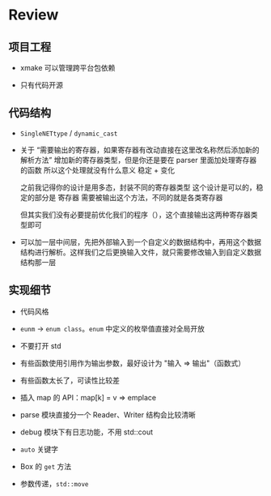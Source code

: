 # Review

## 项目工程

- xmake 可以管理跨平台包依赖

- 只有代码开源



## 代码结构

- `SingleNETtype` / `dynamic_cast`

- 关于 “需要输出的寄存器，如果寄存器有改动直接在这里改名称然后添加新的解析方法”
    增加新的寄存器类型，但是你还是要在 parser 里面加处理寄存器的函数
    所以这个处理就没有什么意义
    稳定 + 变化

    之前我记得你的设计是用多态，封装不同的寄存器类型
    这个设计是可以的，稳定的部分是 寄存器 需要被输出这个方法，不同的就是各类寄存器
    
    但其实我们没有必要提前优化我们的程序（），这个直接输出这两种寄存器类型即可

- 可以加一层中间层，先把外部输入到一个自定义的数据结构中，再用这个数据结构进行解析。这样我们之后更换输入文件，就只需要修改输入到自定义数据结构那一层



## 实现细节

- 代码风格

- `eunm` -> `enum class`。`enum` 中定义的枚举值直接对全局开放

- 不要打开 std

- 有些函数使用引用作为输出参数，最好设计为 "输入 => 输出"（函数式）

- 有些函数太长了，可读性比较差

- 插入 map 的 API：map[k] = v => emplace

- parse 模块直接分一个 Reader、Writer 结构会比较清晰

- debug 模块下有日志功能，不用 std::cout

- `auto` 关键字

- Box 的 `get` 方法

- 参数传递，`std::move`
